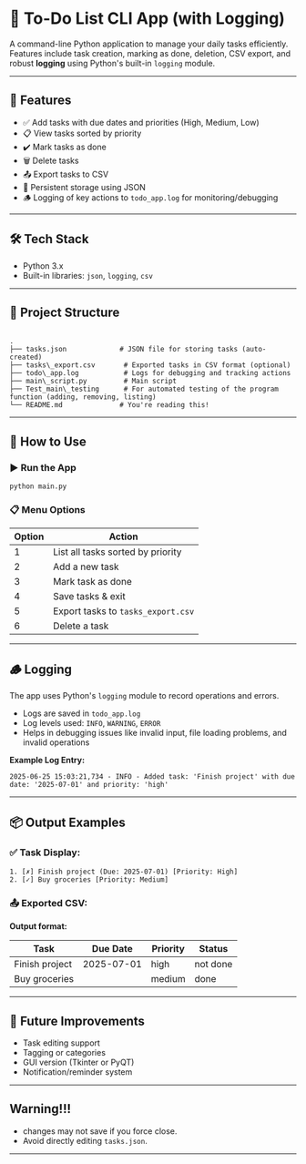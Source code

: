 # 📝 To-Do List CLI App (with Logging)

A command-line Python application to manage your daily tasks efficiently.  
Features include task creation, marking as done, deletion, CSV export, and robust **logging** using Python's built-in `logging` module.

---

## 🚀 Features

- ✅ Add tasks with due dates and priorities (High, Medium, Low)
- 📋 View tasks sorted by priority
- ✔️ Mark tasks as done
- 🗑️ Delete tasks
- 📤 Export tasks to CSV
- 💾 Persistent storage using JSON
- 🪵 Logging of key actions to `todo_app.log` for monitoring/debugging

---

## 🛠️ Tech Stack

- Python 3.x
- Built-in libraries: `json`, `logging`, `csv`

---

## 📂 Project Structure

```

.
├── tasks.json             # JSON file for storing tasks (auto-created)
├── tasks\_export.csv       # Exported tasks in CSV format (optional)
├── todo\_app.log           # Logs for debugging and tracking actions
├── main\_script.py         # Main script
├── Test_main\_testing      # For automated testing of the program function (adding, removing, listing)
└── README.md              # You're reading this!

````
---

## 🧪 How to Use

### ▶️ Run the App

```Terminal
python main.py
````

### 📋 Menu Options

| Option | Action                             |
| ------ | ---------------------------------- |
| 1      | List all tasks sorted by priority  |
| 2      | Add a new task                     |
| 3      | Mark task as done                  |
| 4      | Save tasks & exit                  |
| 5      | Export tasks to `tasks_export.csv` |
| 6      | Delete a task                      |

---

## 🪵 Logging

The app uses Python's `logging` module to record operations and errors.

* Logs are saved in `todo_app.log`
* Log levels used: `INFO`, `WARNING`, `ERROR`
* Helps in debugging issues like invalid input, file loading problems, and invalid operations

**Example Log Entry:**

```
2025-06-25 15:03:21,734 - INFO - Added task: 'Finish project' with due date: '2025-07-01' and priority: 'high'
```

---

## 📦 Output Examples

### ✅ Task Display:

```
1. [✗] Finish project (Due: 2025-07-01) [Priority: High]
2. [✓] Buy groceries [Priority: Medium]
```

### 📤 Exported CSV:
**Output format:**

| Task           | Due Date   | Priority | Status   |
| -------------- | ---------- | -------- | -------- |
| Finish project | 2025-07-01 | high     | not done |
| Buy groceries  |            | medium   | done     |

---

## 🧩 Future Improvements

* Task editing support
* Tagging or categories
* GUI version (Tkinter or PyQT)
* Notification/reminder system

---

## Warning!!!

* changes may not save if you force close.
* Avoid directly editing `tasks.json`.

---

